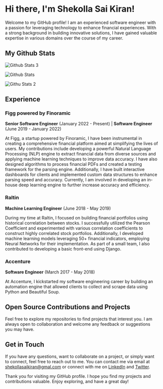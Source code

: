 # Hi there, I'm Shekolla Sai Kiran!

Welcome to my GitHub profile! I am an experienced software engineer with a passion for leveraging technology to enhance financial experiences. With a strong background in building innovative solutions, I have gained valuable expertise in various domains over the course of my career.
## My Github Stats

![Github Stats 3](https://github-readme-stats.vercel.app/api?username=shekolla)

![Github Stats](https://github-readme-streak-stats.herokuapp.com/?user=shekolla)

![Githu Stats 2](https://github-readme-stats.vercel.app/api/top-langs/?username=shekolla)

## Experience

### Figg powered by Finoramic
**Senior Software Engineer** (January 2022 - Present) | **Software Engineer** (June 2019 - January 2022)

At Figg, a startup powered by Finoramic, I have been instrumental in creating a comprehensive financial platform aimed at simplifying the lives of users. My contributions include developing a powerful Natural Language Processing (NLP) engine to extract financial data from diverse sources and applying machine learning techniques to improve data accuracy. I have also designed algorithms to process financial PDFs and created a testing framework for the parsing engine. Additionally, I have built interactive dashboards for clients and implemented custom data structures to enhance parsing speed and accuracy. Currently, I am involved in developing an in-house deep learning engine to further increase accuracy and efficiency.

### Raltin
**Machine Learning Engineer** (June 2018 - May 2019)

During my time at Raltin, I focused on building financial portfolios using historical correlation between stocks. I successfully utilized the Pearson Coefficient and experimented with various correlation coefficients to construct highly correlated stock portfolios. Additionally, I developed machine learning models leveraging 50+ financial indicators, employing Neural Networks for their implementation. As part of a small team, I also contributed to developing a basic front-end using Django.

### Accenture
**Software Engineer** (March 2017 - May 2018)

At Accenture, I kickstarted my software engineering career by building an automation engine that allowed clients to collect and scrape data using Python and Beautiful Soup.

## Open Source Contributions and Projects

Feel free to explore my repositories to find projects that interest you. I am always open to collaboration and welcome any feedback or suggestions you may have.

## Get in Touch

If you have any questions, want to collaborate on a project, or simply want to connect, feel free to reach out to me. You can contact me via email at [shekollasaikiran@gmal.com](mailto:shekollasaikiran@gmal.com) or connect with me on [LinkedIn](https://www.linkedin.com/in/shekolla/) and [Twitter](https://twitter.com/ShekollaSai).

Thank you for visiting my GitHub profile. I hope you find my projects and contributions valuable. Enjoy exploring, and have a great day!
